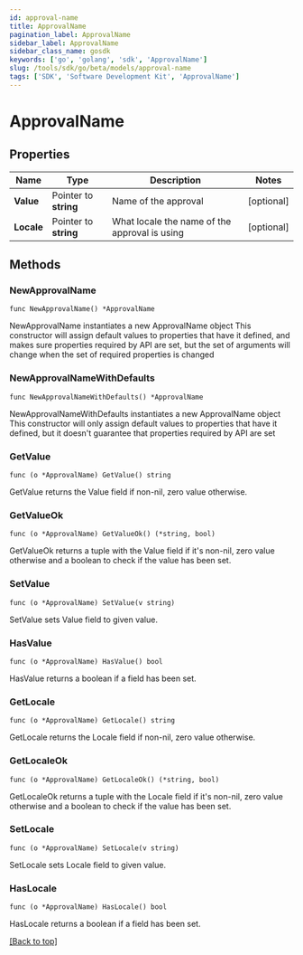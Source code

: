 ```yaml
---
id: approval-name
title: ApprovalName
pagination_label: ApprovalName
sidebar_label: ApprovalName
sidebar_class_name: gosdk
keywords: ['go', 'golang', 'sdk', 'ApprovalName'] 
slug: /tools/sdk/go/beta/models/approval-name
tags: ['SDK', 'Software Development Kit', 'ApprovalName']
---
```


# ApprovalName

## Properties

Name | Type | Description | Notes
------------ | ------------- | ------------- | -------------
**Value** |  Pointer to **string** | Name of the approval | [optional] 
**Locale** |  Pointer to **string** | What locale the name of the approval is using | [optional] 

## Methods

### NewApprovalName

`func NewApprovalName() *ApprovalName`

NewApprovalName instantiates a new ApprovalName object
This constructor will assign default values to properties that have it defined,
and makes sure properties required by API are set, but the set of arguments
will change when the set of required properties is changed

### NewApprovalNameWithDefaults

`func NewApprovalNameWithDefaults() *ApprovalName`

NewApprovalNameWithDefaults instantiates a new ApprovalName object
This constructor will only assign default values to properties that have it defined,
but it doesn't guarantee that properties required by API are set

### GetValue

`func (o *ApprovalName) GetValue() string`

GetValue returns the Value field if non-nil, zero value otherwise.

### GetValueOk

`func (o *ApprovalName) GetValueOk() (*string, bool)`

GetValueOk returns a tuple with the Value field if it's non-nil, zero value otherwise
and a boolean to check if the value has been set.

### SetValue

`func (o *ApprovalName) SetValue(v string)`

SetValue sets Value field to given value.

### HasValue

`func (o *ApprovalName) HasValue() bool`

HasValue returns a boolean if a field has been set.

### GetLocale

`func (o *ApprovalName) GetLocale() string`

GetLocale returns the Locale field if non-nil, zero value otherwise.

### GetLocaleOk

`func (o *ApprovalName) GetLocaleOk() (*string, bool)`

GetLocaleOk returns a tuple with the Locale field if it's non-nil, zero value otherwise
and a boolean to check if the value has been set.

### SetLocale

`func (o *ApprovalName) SetLocale(v string)`

SetLocale sets Locale field to given value.

### HasLocale

`func (o *ApprovalName) HasLocale() bool`

HasLocale returns a boolean if a field has been set.


[[Back to top]](#) 


